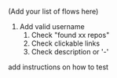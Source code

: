 (Add your list of flows here)
1. Add valid username 
    1. Check "found xx repos"
    2. Check clickable links
    3. Check description or '-'

add instructions on how to test